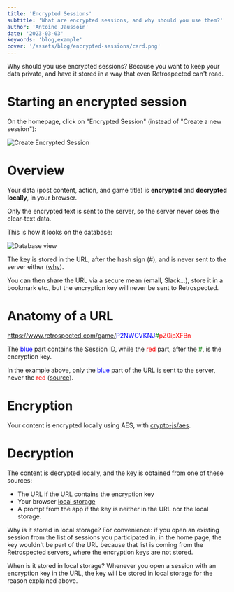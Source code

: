 ```yaml
---
title: 'Encrypted Sessions'
subtitle: 'What are encrypted sessions, and why should you use them?'
author: 'Antoine Jaussoin'
date: '2023-03-03'
keywords: 'blog,example'
cover: '/assets/blog/encrypted-sessions/card.png'
---
```


Why should you use encrypted sessions? Because you want to keep your data private, and have it stored in a way that even Retrospected can't read. 
# Starting an encrypted session

On the homepage, click on "Encrypted Session" (instead of "Create a new session"):

![Create Encrypted Session](/assets/blog/encrypted-sessions/button.png,270x124)


# Overview

Your data (post content, action, and game title) is **encrypted** and **decrypted** **locally**, in your browser.

Only the encrypted text is sent to the server, so the server never sees the clear-text data.

This is how it looks on the database:

![Database view](/assets/blog/encrypted-sessions/db.png,1394x214)

The key is stored in the URL, after the hash sign (#), and is never sent to the server either ([why](https://stackoverflow.com/questions/3664257/why-is-the-hash-part-of-the-url-not-available-on-the-server-side)).

You can then share the URL via a secure mean (email, Slack...), store it in a bookmark etc., but the encryption key will never be sent to Retrospected.

# Anatomy of a URL

<span style="color: blue">https://www.retrospected.com/game/<wbr />P2NWCVKNJ</span><wbr /><span style="color: green">#</span><span style="color: red">pZ0ipXFBn</span>

The <span style="color: blue">blue</span> part contains the Session ID, while the <span style="color: red">red</span> part,
after the <span style="color: green">#</span>, is the encryption key.

In the example above, only the <span style="color: blue">blue</span> part of the URL is sent to the server, never the <span style="color: red">red</span> ([source](https://stackoverflow.com/questions/3664257/why-is-the-hash-part-of-the-url-not-available-on-the-server-side)).

# Encryption

Your content is encrypted locally using AES, with [crypto-js/aes](https://cryptojs.gitbook.io/docs/#ciphers).

# Decryption

The content is decrypted locally, and the key is obtained from one of these sources:

- The URL if the URL contains the encryption key
- Your browser [local storage](https://en.wikipedia.org/wiki/Web_storage)
- A prompt from the app if the key is neither in the URL nor the local storage.

Why is it stored in local storage? For convenience: if you open an existing session from the list of sessions you participated in, in the home page,
the key wouldn't be part of the URL because that list is coming from the Retrospected servers, where the encryption keys are not stored.

When is it stored in local storage? Whenever you open a session with an encryption key in the URL,
the key will be stored in local storage for the reason explained above.
